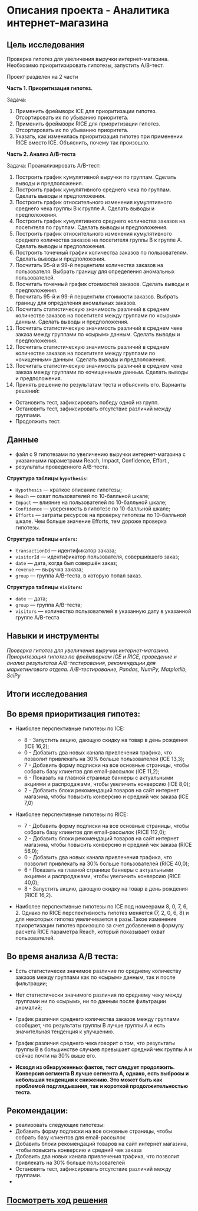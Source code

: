 # Описания проекта - Аналитика интернет-магазина

## Цель исследования 

Проверка гипотез для увеличения выручки интернет-магазина. Необхозимо приоритизировать гипотезы, запустить A/B-тест.


Проект разделен на 2 части

**Часть 1. Приоритизация гипотез.**

Задача:
1. Применить фреймворк ICE для приоритизации гипотез. Отсортировать их по убыванию приоритета.
2. Применить фреймворк RICE для приоритизации гипотез. Отсортировать их по убыванию приоритета.
3. Указать, как изменилась приоритизация гипотез при применении RICE вместо ICE. Объяснить, почему так произошло.


**Часть 2. Анализ A/B-теста**

Задача: Проанализировать A/B-тест:

1. Построить график кумулятивной выручки по группам. Сделать выводы и предположения.
2. Построить график кумулятивного среднего чека по группам. Сделать выводы и предположения.
3. Построить график относительного изменения кумулятивного среднего чека группы B к группе A. Сделать выводы и предположения.
4. Построить график кумулятивного среднего количества заказов на посетителя по группам. Сделать выводы и предположения.
5. Построить график относительного изменения кумулятивного среднего количества заказов на посетителя группы B к группе A. Сделать выводы и предположения.
6. Построить точечный график количества заказов по пользователям. Сделать выводы и предположения.
7. Посчитать 95-й и 99-й перцентили количества заказов на пользователя. Выбрать границу для определения аномальных пользователей.
8. Посчитать точечный график стоимостей заказов. Сделать выводы и предположения.
9. Посчитать 95-й и 99-й перцентили стоимости заказов. Выбрать границу для определения аномальных заказов.
10. Посчитать статистическую значимость различий в среднем количестве заказов на посетителя между группами по «сырым» данным. Сделать выводы и предположения.
11. Посчитать статистическую значимость различий в среднем чеке заказа между группами по «сырым» данным. Сделать выводы и предположения.
12. Посчитать статистическую значимость различий в среднем количестве заказов на посетителя между группами по «очищенным» данным. Сделать выводы и предположения.
13. Посчитать статистическую значимость различий в среднем чеке заказа между группами по «очищенным» данным. Сделать выводы и предположения.
14. Принять решение по результатам теста и объяснить его. Варианты решений:
 - Остановить тест, зафиксировать победу одной из групп.
 - Остановить тест, зафиксировать отсутствие различий между группами.
 - Продолжить тест.


## Данные
- файл с 9 гипотезами по увеличению выручки интернет-магазина с указанными параметрами Reach, Impact, Confidence, Effort.,
- результаты проведенного A/B-теста.


**Структура таблицы `hypothesis`:**

* `Hypothesis` — краткое описание гипотезы;
* `Reach` — охват пользователей по 10-балльной шкале;
* `Impact` — влияние на пользователей по 10-балльной шкале;
* `Confidence` — уверенность в гипотезе по 10-балльной шкале;
* `Efforts` — затраты ресурсов на проверку гипотезы по 10-балльной шкале. Чем больше значение Efforts, тем дороже проверка гипотезы.

**Структура таблицы `orders`:**
  
* `transactionId` — идентификатор заказа;
* `visitorId` — идентификатор пользователя, совершившего заказ;
* `date` — дата, когда был совершён заказ;
* `revenue` — выручка заказа;
* `group` — группа A/B-теста, в которую попал заказ.

**Структура таблицы `visitors`:**
  
* `date` — дата;
* `group` — группа A/B-теста;
* `visitors` — количество пользователей в указанную дату в указанной группе A/B-теста

  
## Навыки и инструменты

*Проверка гипотез для увеличения выручки интернет-магазина. 
Приоритезация гипотез по фреймворкам ICE и RICE, проведение и анализ результатов A/B-тестирования, рекомендации для маркетингового отдела. 
A/B-тестирование, Pandas, NumPy, Matplotlib, SciPy*

## Итоги исследования

## Во время приоритизация гипотез:

- Наиболее перспективные гипотезы по ICE: 
  - 8 - Запустить акцию, дающую скидку на товар в день рождения (ICE 16,2); 
  - 0 - Добавить два новых канала привлечения трафика, что позволит привлекать на 30% больше пользователей (ICE 13,3);
  - 7 - Добавить форму подписки на все основные страницы, чтобы собрать базу клиентов для email-рассылок (ICE 11,2);
  - 6 - Показать на главной странице баннеры с актуальными акциями и распродажами, чтобы увеличить конверсию (ICE 8,0);
  - 2 - Добавить блоки рекомендаций товаров на сайт интернет магазина, чтобы повысить конверсию и средний чек заказа (ICE 7,0)

- Наиболее перспективные гипотезы по RICE: 
  - 7 - Добавить форму подписки на все основные страницы, чтобы собрать базу клиентов для email-рассылок (RICE 112,0); 
  - 2 - Добавить блоки рекомендаций товаров на сайт интернет магазина, чтобы повысить конверсию и средний чек заказа (RICE 56,0);
  - 0 - Добавить два новых канала привлечения трафика, что позволит привлекать на 30% больше пользователей (RICE 40,0);
  - 6 - Показать на главной странице баннеры с актуальными акциями и распродажами, чтобы увеличить конверсию (RICE 40,0);
  - 8 - Запустить акцию, дающую скидку на товар в день рождения (RICE 16,2). 

- Наиболее перспективные гипотезы по ICE под номеерами 8, 0, 7, 6, 2. Однако по RICE перспективность гипотез меняется (7, 2, 0, 6, 8) и для некоторых гипотез увеличивается в разы.Такое изменение приоретизации гипотез произошло за счет добавления в формулу расчета RICE параметра Reach, который показывает охват пользователей.

## Во время анализа А/В теста:

- Есть статистически значимое различие по среднему количеству заказов между группами как по «сырым» данным, так и после фильтрации;
- Нет статистически значимого различия по среднему чеку между группами ни по «сырым», ни по данным после фильтрации аномалий;
- График различия среднего количества заказов между группами сообщает, что результаты группы B лучше группы A и есть значительная тенденция к улучшению.
- График различия среднего чека говорит о том, что результаты группы B в большинстве случаев превышает средний чек группы А и сейчас почти на 30% выше его.

- **Исходя из обнаруженных фактов, тест следует продолжить. Конверсия сегмента B лучше сегмента A, однако, есть выбросы и небольшая тенденция к снижению. Это может быть как проблемой подглядывания, так и короткой продолжительностью теста.**

## Рекомендации:

- реализовать следующие гипотезы:
 - Добавить форму подписки на все основные страницы, чтобы собрать базу клиентов для email-рассылок
 - Добавить блоки рекомендаций товаров на сайт интернет магазина, чтобы повысить конверсию и средний чек заказа
 - Добавить два новых канала привлечения трафика, что позволит привлекать на 30% больше пользователей
- Остановить тест, зафиксировать отсутствие различий между группами.
- 
## [Посмотреть ход решения](https://github.com/zhuravleva-ekaterina/data_analyst_portfolio/blob/main/07_online_store_%D0%90%D0%92_test/07_online_store_%D0%90%D0%92_test.ipynb)

